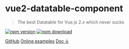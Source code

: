 # vue2-datatable-component

> The best Datatable for Vue.js 2.x which never sucks

[![npm version][npm-v-img]][npm-url]
[![npm download][npm-dl-img]][npm-url]

[GitHub](https://github.com/OneWayTech/vue2-datatable)
[Online examples](https://onewaytech.github.io/vue2-datatable/examples/dist)
[Doc ↓](README)

[npm-url]: https://www.npmjs.com/package/vue2-datatable-component
[npm-v-img]: http://img.shields.io/npm/v/vue2-datatable-component.svg
[npm-dl-img]: http://img.shields.io/npm/dm/vue2-datatable-component.svg
